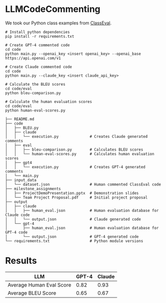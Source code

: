 # LLMCodeCommenting

We took our Python class examples from [ClassEval](https://github.com/FudanSELab/ClassEval).
~~~
# Install python dependencies
pip install -r requirements.txt

# Create GPT-4 commented code
cd code
python main.py --openai_key <insert openai_key> --openai_base https://api.openai.com/v1

# Create Claude commented code
cd code 
python main.py --claude_key <insert claude_api_key>

# Calculate the BLEU scores
cd code/eval
python bleu-comparison.py

# Calculate the human evaluation scores
cd code/eval
python human-eval-scores.py
~~~
~~~
├── README.md
├── code
│   ├── BLEU.py
│   ├── claude
│   │   └── execution.py              # Creates Claude generated comments
│   ├── eval
│   │   ├── bleu-comparison.py        # Calculates BLEU scores
│   │   └── human-eval-scores.py      # Calculates human evaluation scores
│   ├── gpt4
│   │   └── execution.py              # Creates GPT-4 generated comments
│   └── main.py
├── input_data
│   └── dataset.json                  # Human commented ClassEval code
├── milestone_assignments
│   ├── ProjectDemoPresentation.pptx  # Demonstration slides
│   └── Team Project Proposal.pdf     # Initial project proposal
├── output
│   ├── claude
│   │   ├── human_eval.json           # Human evaluation database for Claude code
│   │   └── output.json               # Claude generated code
│   └── gpt-4
│       ├── human_eval.json           # Human evaluation database for GPT-4 code
│       └── output.json               # GPT-4 generated code
└── requirements.txt                  # Python module versions
~~~
# Results

| LLM                      | GPT-4 | Claude |
| ------------------------ | ----- | ------ |
| Average Human Eval Score | 0.82  | 0.93   |
| Average BLEU Score       | 0.65  | 0.67   |